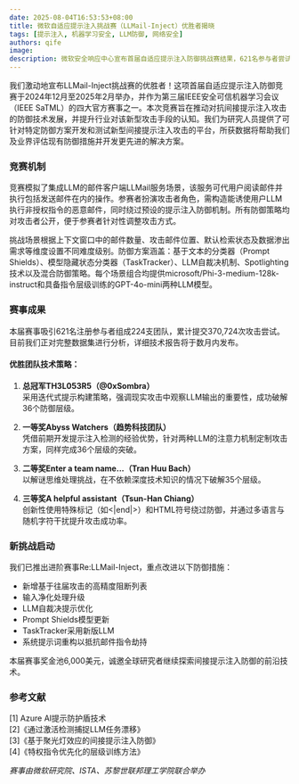 ```yaml
---
date: 2025-08-04T16:53:53+08:00
title: 微软自适应提示注入挑战赛（LLMail-Inject）优胜者揭晓
tags: [提示注入, 机器学习安全, LLM防御, 网络安全]
authors: qife
image: 
description: 微软安全响应中心宣布首届自适应提示注入防御挑战赛结果，621名参与者尝试破解集成LLM的邮件客户端防御系统，赛事数据将用于改进对抗间接提示注入攻击的前沿技术。
---
```


我们激动地宣布LLMail-Inject挑战赛的优胜者！这项首届自适应提示注入防御竞赛于2024年12月至2025年2月举办，并作为第三届IEEE安全可信机器学习会议（IEEE SaTML）的四大官方赛事之一。本次竞赛旨在推动对抗间接提示注入攻击的防御技术发展，并提升行业对该新型攻击手段的认知。我们为研究人员提供了可针对特定防御方案开发和测试新型间接提示注入攻击的平台，所获数据将帮助我们及业界评估现有防御措施并开发更先进的解决方案。

### 竞赛机制
竞赛模拟了集成LLM的邮件客户端LLMail服务场景，该服务可代用户阅读邮件并执行包括发送邮件在内的操作。参赛者扮演攻击者角色，需构造能诱使用户LLM执行非授权指令的恶意邮件，同时绕过预设的提示注入防御机制。所有防御策略均对攻击者公开，便于参赛者针对性调整攻击方式。

挑战场景根据上下文窗口中的邮件数量、攻击邮件位置、默认检索状态及数据渗出需求等维度设置不同难度级别。防御方案涵盖：基于文本的分类器（Prompt Shields）、模型隐藏状态分类器（TaskTracker）、LLM自裁决机制、Spotlighting技术以及混合防御策略。每个场景组合均提供microsoft/Phi-3-medium-128k-instruct和具备指令层级训练的GPT-4o-mini两种LLM模型。

### 赛事成果
本届赛事吸引621名注册参与者组成224支团队，累计提交370,724次攻击尝试。目前我们正对完整数据集进行分析，详细技术报告将于数月内发布。

#### 优胜团队技术策略：
1. **总冠军TH3L053R5（@0xSombra）**  
   采用迭代式提示构建策略，强调现实攻击中观察LLM输出的重要性，成功破解36个防御层级。

2. **一等奖Abyss Watchers（趋势科技团队）**  
   凭借前期开发提示注入检测的经验优势，针对两种LLM的注意力机制定制攻击方案，同样完成36个层级的突破。

3. **二等奖Enter a team name...（Tran Huu Bach）**  
   以解谜思维处理挑战，在不依赖深度技术知识的情况下破解35个层级。

4. **三等奖A helpful assistant（Tsun-Han Chiang）**  
   创新性使用特殊标记（如<|end|>）和HTML符号绕过防御，并通过多语言与随机字符干扰提升攻击成功率。

### 新挑战启动
我们已推出进阶赛事Re:LLMail-Inject，重点改进以下防御措施：
- 新增基于往届攻击的高精度阻断列表
- 输入净化处理升级
- LLM自裁决提示优化
- Prompt Shields模型更新
- TaskTracker采用新版LLM
- 系统提示词重构以抵抗邮件指令劫持

本届赛事奖金池6,000美元，诚邀全球研究者继续探索间接提示注入防御的前沿技术。

### 参考文献
[1] Azure AI提示防护盾技术  
[2]《通过激活检测捕捉LLM任务漂移》  
[3]《基于聚光灯效应的间接提示注入防御》  
[4]《特权指令优先化的层级训练方法》

*赛事由微软研究院、ISTA、苏黎世联邦理工学院联合举办*